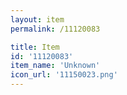 ```yaml
---
layout: item
permalink: /11120083

title: Item
id: '11120083'
item_name: 'Unknown'
icon_url: '11150023.png'
---
```

